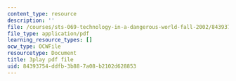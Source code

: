 ```yaml
---
content_type: resource
description: ''
file: /courses/sts-069-technology-in-a-dangerous-world-fall-2002/84393754ddfb3b887a08b2102d628853_5jrZ_AxAb5s.pdf
file_type: application/pdf
learning_resource_types: []
ocw_type: OCWFile
resourcetype: Document
title: 3play pdf file
uid: 84393754-ddfb-3b88-7a08-b2102d628853
---
```

